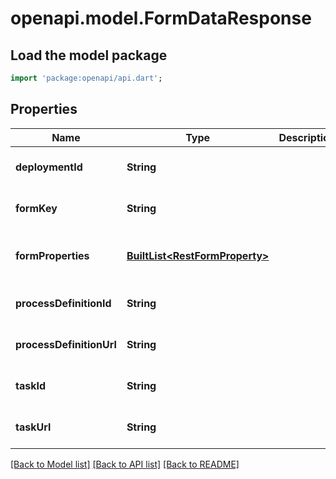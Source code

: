 # openapi.model.FormDataResponse

## Load the model package
```dart
import 'package:openapi/api.dart';
```

## Properties
Name | Type | Description | Notes
------------ | ------------- | ------------- | -------------
**deploymentId** | **String** |  | [optional] [default to null]
**formKey** | **String** |  | [optional] [default to null]
**formProperties** | [**BuiltList&lt;RestFormProperty&gt;**](RestFormProperty.md) |  | [optional] [default to const []]
**processDefinitionId** | **String** |  | [optional] [default to null]
**processDefinitionUrl** | **String** |  | [optional] [default to null]
**taskId** | **String** |  | [optional] [default to null]
**taskUrl** | **String** |  | [optional] [default to null]

[[Back to Model list]](../README.md#documentation-for-models) [[Back to API list]](../README.md#documentation-for-api-endpoints) [[Back to README]](../README.md)


